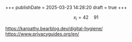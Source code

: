 +++
publishDate = 2025-03-23 14:28:20
draft = true
+++

$$ x_i = 42 \quad 91 $$

https://karpathy.bearblog.dev/digital-hygiene/
https://www.privacyguides.org/en/
